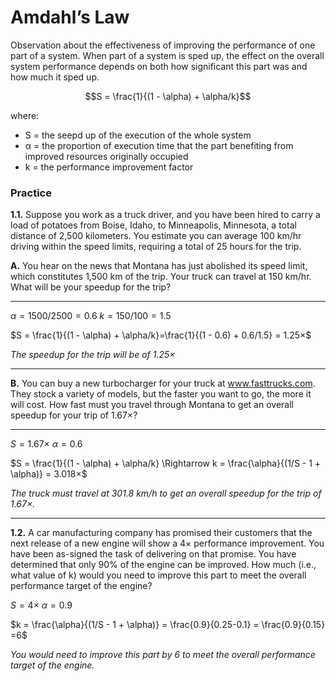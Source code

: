 # Amdahl’s Law

Observation about the effectiveness of improving the performance of one part of
a system. When part of a system is sped up, the effect on the overall system
performance depends on both how significant this part was and how much it sped
up.

$$S = \frac{1}{(1 - \alpha) + \alpha/k}$$

where:
- S = the seepd up of the execution of the whole system
- α = the proportion of execution time that the part benefiting from improved resources originally occupied
- k = the performance improvement factor


### Practice

**1.1.** Suppose you work as a truck driver, and you have been hired to carry a load of
potatoes from Boise, Idaho, to Minneapolis, Minnesota, a total distance of 2,500
kilometers. You estimate you can average 100 km/hr driving within the speed
limits, requiring a total of 25 hours for the trip.

**A.**  You hear on the news that Montana has just abolished its speed limit, which
constitutes 1,500 km of the trip. Your truck can travel at 150 km/hr. What
will be your speedup for the trip?

---
$\alpha=1500/2500=0.6$
$k=150/100=1.5$

$S = \frac{1}{(1 - \alpha) + \alpha/k}=\frac{1}{(1 - 0.6) + 0.6/1.5} = 1.25×$

_The speedup for the trip will be of 1.25×_

---

**B.** You can buy a new turbocharger for your truck at www.fasttrucks.com. They
stock a variety of models, but the faster you want to go, the more it will cost.
How fast must you travel through Montana to get an overall speedup for
your trip of 1.67×?

---

$S = 1.67×$
$\alpha=0.6$

$S = \frac{1}{(1 - \alpha) + \alpha/k} \Rightarrow k = \frac{\alpha}{(1/S - 1 + \alpha)} = 3.018×$

_The truck must travel at 301.8 km/h to get an overall speedup for the trip of 1.67×._

---

**1.2.** A car manufacturing company has promised their customers that the next release of a new engine will show a 4× performance improvement. You have been as-signed the task of delivering on that promise. You have determined that only 90% of the engine can be improved. How much (i.e., what value of k) would you need to improve this part to meet the overall performance target of the engine?

$S = 4×$
$\alpha=0.9$

$k = \frac{\alpha}{(1/S - 1 + \alpha)} = \frac{0.9}{0.25-0.1} = \frac{0.9}{0.15} =6$

_You would need to improve this part by 6 to meet the overall performance target of the engine._ 

